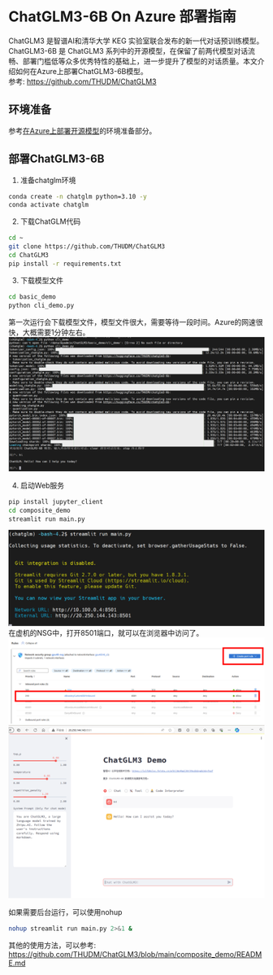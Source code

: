 # ChatGLM3-6B On Azure 部署指南   
ChatGLM3 是智谱AI和清华大学 KEG 实验室联合发布的新一代对话预训练模型。ChatGLM3-6B 是 ChatGLM3 系列中的开源模型，在保留了前两代模型对话流畅、部署门槛低等众多优秀特性的基础上，进一步提升了模型的对话质量。本文介绍如何在Azure上部署ChatGLM3-6B模型。<br/>
参考:
https://github.com/THUDM/ChatGLM3
## 环境准备
参考[在Azure上部署开源模型](./README.md#环境准备)的环境准备部分。

## 部署ChatGLM3-6B
1. 准备chatglm环境
```bash
conda create -n chatglm python=3.10 -y
conda activate chatglm
```
2. 下载ChatGLM代码
```bash
cd ~
git clone https://github.com/THUDM/ChatGLM3
cd ChatGLM3
pip install -r requirements.txt

```
3. 下载模型文件
```bash
cd basic_demo
python cli_demo.py
```
第一次运行会下载模型文件，模型文件很大，需要等待一段时间。Azure的网速很快，大概需要1分钟左右。
![ChatGLM](./img/chatglm_cli.png)

4. 启动Web服务
```bash
pip install jupyter_client
cd composite_demo
streamlit run main.py
```
![web run](./img/chatglm_streamlit.png)
在虚机的NSG中，打开8501端口，就可以在浏览器中访问了。
![NSG](./img/NSG8501.png)
![web](./img/chatglm_streamlit_web.png)

如果需要后台运行，可以使用nohup
```bash
nohup streamlit run main.py 2>&1 &
```

其他的使用方法，可以参考:
https://github.com/THUDM/ChatGLM3/blob/main/composite_demo/README.md